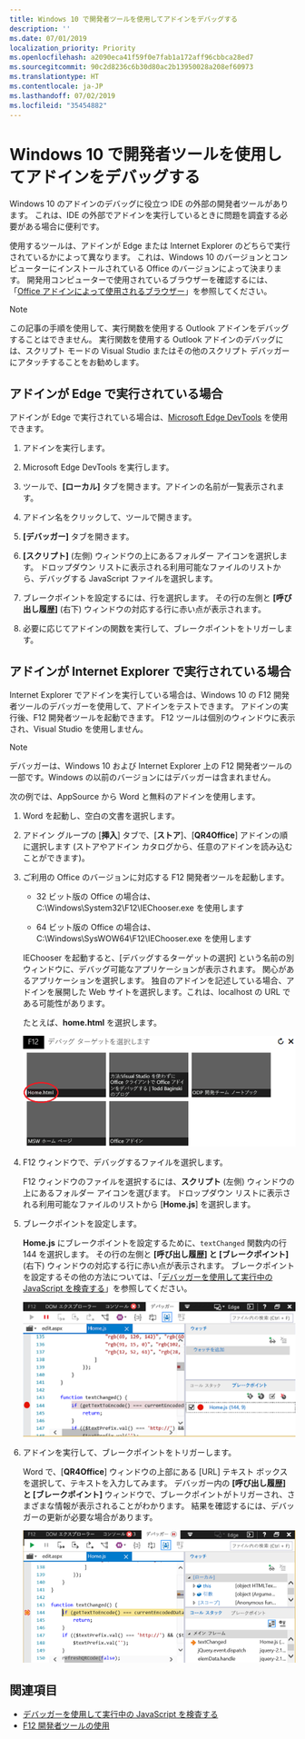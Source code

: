 ```yaml
---
title: Windows 10 で開発者ツールを使用してアドインをデバッグする
description: ''
ms.date: 07/01/2019
localization_priority: Priority
ms.openlocfilehash: a2090eca41f59f0e7fab1a172aff96cbbca28ed7
ms.sourcegitcommit: 90c2d8236c6b30d80ac2b13950028a208ef60973
ms.translationtype: HT
ms.contentlocale: ja-JP
ms.lasthandoff: 07/02/2019
ms.locfileid: "35454882"
---
```

# <a name="debug-add-ins-using-developer-tools-on-windows-10"></a>Windows 10 で開発者ツールを使用してアドインをデバッグする

Windows 10 のアドインのデバッグに役立つ IDE の外部の開発者ツールがあります。 これは、IDE の外部でアドインを実行しているときに問題を調査する必要がある場合に便利です。

使用するツールは、アドインが Edge または Internet Explorer のどちらで実行されているかによって異なります。 これは、Windows 10 のバージョンとコンピューターにインストールされている Office のバージョンによって決まります。 開発用コンピューターで使用されているブラウザーを確認するには、「[Office アドインによって使用されるブラウザー](../concepts/browsers-used-by-office-web-add-ins.md)」を参照してください。 


> [!NOTE]
> この記事の手順を使用して、実行関数を使用する Outlook アドインをデバッグすることはできません。 実行関数を使用する Outlook アドインのデバッグには、スクリプト モードの Visual Studio またはその他のスクリプト デバッガーにアタッチすることをお勧めします。

## <a name="when-the-add-in-is-running-in-edge"></a>アドインが Edge で実行されている場合

アドインが Edge で実行されている場合は、[Microsoft Edge DevTools](https://www.microsoft.com/p/microsoft-edge-devtools-preview/9mzbfrmz0mnj?activetab=pivot%3Aoverviewtab) を使用できます。 

1. アドインを実行します。 

2. Microsoft Edge DevTools を実行します。

3. ツールで、**[ローカル]** タブを開きます。アドインの名前が一覧表示されます。

4. アドイン名をクリックして、ツールで開きます。

5. **[デバッガー]** タブを開きます。 

6. **[スクリプト]** (左側) ウィンドウの上にあるフォルダー アイコンを選択します。 ドロップダウン リストに表示される利用可能なファイルのリストから、デバッグする JavaScript ファイルを選択します。

7. ブレークポイントを設定するには、行を選択します。 その行の左側と **[呼び出し履歴]** (右下) ウィンドウの対応する行に赤い点が表示されます。

8. 必要に応じてアドインの関数を実行して、ブレークポイントをトリガーします。

## <a name="when-the-add-in-is-running-in-internet-explorer"></a>アドインが Internet Explorer で実行されている場合

Internet Explorer でアドインを実行している場合は、Windows 10 の F12 開発者ツールのデバッガーを使用して、アドインをテストできます。 アドインの実行後、F12 開発者ツールを起動できます。 F12 ツールは個別のウィンドウに表示され、Visual Studio を使用しません。

> [!NOTE]
> デバッガーは、Windows 10 および Internet Explorer 上の F12 開発者ツールの一部です。Windows の以前のバージョンにはデバッガーは含まれません。 

次の例では、AppSource から Word と無料のアドインを使用します。

1. Word を起動し、空白の文書を選択します。 
    
2. アドイン グループの [**挿入**] タブで、[**ストア**]、[**QR4Office**] アドインの順に選択します  (ストアやアドイン カタログから、任意のアドインを読み込むことができます)。
    
3. ご利用の Office のバージョンに対応する F12 開発者ツールを起動します。
    
   - 32 ビット版の Office の場合は、C:\Windows\System32\F12\IEChooser.exe を使用します
    
   - 64 ビット版の Office の場合は、C:\Windows\SysWOW64\F12\IEChooser.exe を使用します
    
   IEChooser を起動すると、[デバッグするターゲットの選択] という名前の別ウィンドウに、デバッグ可能なアプリケーションが表示されます。 関心があるアプリケーションを選択します。 独自のアドインを記述している場合、アドインを展開した Web サイトを選択します。これは、localhost の URL である可能性があります。 
    
   たとえば、**home.html** を選択します。 
    
   ![バブルのアドインをポイントする IEChooser 画面](../images/choose-target-to-debug.png)

4. F12 ウィンドウで、デバッグするファイルを選択します。
    
   F12 ウィンドウのファイルを選択するには、**スクリプト** (左側) ウィンドウの上にあるフォルダー アイコンを選びます。 ドロップダウン リストに表示される利用可能なファイルのリストから [**Home.js**] を選択します。
    
5. ブレークポイントを設定します。
    
   **Home.js** にブレークポイントを設定するために、`textChanged` 関数内の行 144 を選択します。 その行の左側と **[呼び出し履歴] と [ブレークポイント]** (右下) ウィンドウの対応する行に赤い点が表示されます。 ブレークポイントを設定するその他の方法については、「[デバッガーを使用して実行中の JavaScript を検査する](/previous-versions/windows/internet-explorer/ie-developer/samples/dn255007(v=vs.85))」を参照してください。 
    
   ![home.js ファイルのブレーキポイントを含むデバッガー](../images/debugger-home-js-02.png)

6. アドインを実行して、ブレークポイントをトリガーします。
    
   Word で、[**QR4Office**] ウィンドウの上部にある [URL] テキスト ボックスを選択して、テキストを入力してみます。 デバッガー内の **[呼び出し履歴] と [ブレークポイント]** ウィンドウで、ブレークポイントがトリガーされ、さまざまな情報が表示されることがわかります。 結果を確認するには、デバッガーの更新が必要な場合があります。
    
   ![トリガーされたブレークポイントの結果を含むデバッガー](../images/debugger-home-js-01.png)


## <a name="see-also"></a>関連項目

- [デバッガーを使用して実行中の JavaScript を検査する](/previous-versions/windows/internet-explorer/ie-developer/samples/dn255007(v=vs.85))
- 
  [F12 開発者ツールの使用](/previous-versions/windows/internet-explorer/ie-developer/samples/bg182326(v=vs.85))
